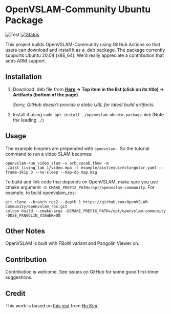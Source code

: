 # OpenVSLAM-Community Ubuntu Package

![Test](https://github.com/m2-farzan/openvslam-ubuntu-package/actions/workflows/main.yml/badge.svg?branch=main)
[![Status](https://img.shields.io/static/v1?label=Status&message=WIP&color=1793D1)](https://aur.archlinux.org/packages/ros2-galactic/)

This project builds OpenVSLAM-Community using GitHub Actions so that users can download and install it as a .deb package.
The package currently supports Ubuntu 20.04 (x86_64). We'd really appreciate a contribution that adds ARM support.

## Installation

1. Download .deb file from
**[Here](https://github.com/m2-farzan/openvslam-ubuntu-package/actions?query=branch%3Amain+event%3Apush+is%3Asuccess)
-> Top item in the list (click on its title) -> Artifacts (bottom of the page)**

   *Sorry, GitHub doesn't provide a static URL for latest build artifacts.*

2. Install it using `sudo apt install ./openvslam-ubuntu-package.deb` (Note the leading `./`)

## Usage

The example binaries are prepended with `openvslam-`. So the tutorial command to run a video SLAM becomes:

```
openvslam-run_video_slam -v orb_vocab.fbow -m ./aist_living_lab_1/video.mp4 -c example/aist/equirectangular.yaml --frame-skip 3 --no-sleep --map-db map.msg
```

To build and link code that depends on OpenVSLAM, make sure you use cmake argument `-D CMAKE_PREFIX_PATH=/opt/openvslam-community`. For example, to build openvslam_ros:

```
git clone --branch ros2 --depth 1 https://github.com/OpenVSLAM-Community/openvslam_ros.git
colcon build --cmake-args -DCMAKE_PREFIX_PATH=/opt/openvslam-community -DUSE_PANGOLIN_VIEWER=ON
```

## Other Notes

OpenVSLAM is built with FBoW variant and Pangolin Viewer on.

## Contribution

Contribution is welcome. See issues on GitHub for some good first-timer suggestions.

## Credit

This work is based on [this gist](https://gist.github.com/kerryeon/d04aec141b6b7f9c84c9b6d339e11576) from [Ho Kim](https://github.com/kerryeon).
